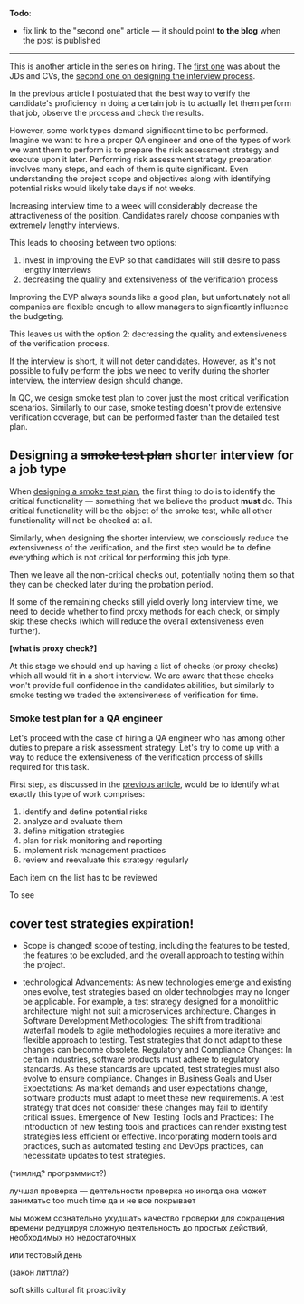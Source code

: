 **Todo**:
- fix link to the "second one" article — it should point **to the blog** when the post is published


---

This is another article in the series on hiring. The [first one](https://qase.io/blog/hiring-quality-cvs/) was about the JDs and CVs, the [second one on designing the interview process](https://sharovatov.github.io/e/2024-01-qa-interview.html).

In the previous article I postulated that the best way to verify the candidate's proficiency in doing a certain job is to actually let them perform that job, observe the process and check the results.

However, some work types demand significant time to be performed. Imagine we want to hire a proper QA engineer and one of the types of work we want them to perform is to prepare the risk assessment strategy and execute upon it later. Performing risk assessment strategy preparation involves many steps, and each of them is quite significant. Even understanding the project scope and objectives along with identifying potential risks would likely take days if not weeks.

Increasing interview time to a week will considerably decrease the attractiveness of the position. Candidates rarely choose companies with extremely lengthy interviews.

This leads to choosing between two options:
1. invest in improving the EVP so that candidates will still desire to pass lengthy interviews
2. decreasing the quality and extensiveness of the verification process

Improving the EVP always sounds like a good plan, but unfortunately not all companies are flexible enough to allow managers to significantly influence the budgeting.

This leaves us with the option 2: decreasing the quality and extensiveness of the verification process.

If the interview is short, it will not deter candidates. However, as it's not possible to fully perform the jobs we need to verify during the shorter interview, the interview design should change.

In QC, we design smoke test plan to cover just the most critical verification scenarios. Similarly to our case, smoke testing doesn't provide extensive verification coverage, but can be performed faster than the detailed test plan.

## Designing a ~~smoke test plan~~ shorter interview for a job type

When [designing a smoke test plan](https://qase.io/blog/smoke-testing/), the first thing to do is to identify the critical functionality — something that we believe the product **must** do. This critical functionality will be the object of the smoke test, while all other functionality will not be checked at all.

Similarly, when designing the shorter interview, we consciously reduce the extensiveness of the verification, and the first step would be to define everything which is not critical for performing this job type.

Then we leave all the non-critical checks out, potentially noting them so that they can be checked later during the probation period.

If some of the remaining checks still yield overly long interview time, we need to decide whether to find proxy methods for each check, or simply skip these checks (which will reduce the overall extensiveness even further).

**[what is proxy check?]**

At this stage we should end up having a list of checks (or proxy checks) which all would fit in a short interview. We are aware that these checks won't provide full confidence in the candidates abilities, but similarly to smoke testing we traded the extensiveness of verification for time.

### Smoke test plan for a QA engineer

Let's proceed with the case of hiring a QA engineer who has among other duties to prepare a risk assessment strategy. Let's try to come up with a way to reduce the extensiveness of the verification process of skills required for this task.

First step, as discussed in the [previous article](), would be to identify what exactly this type of work comprises:

1. identify and define potential risks
2. analyze and evaluate them
3. define mitigation strategies
4. plan for risk monitoring and reporting
5. implement risk management practices
6. review and reevaluate this strategy regularly

Each item on the list has to be reviewed 


To see 




## cover test strategies expiration!

- Scope is changed!  scope of testing, including the features to be tested, the features to be excluded, and the overall approach to testing within the project.

- technological Advancements: As new technologies emerge and existing ones evolve, test strategies based on older technologies may no longer be applicable. For example, a test strategy designed for a monolithic architecture might not suit a microservices architecture.
Changes in Software Development Methodologies: The shift from traditional waterfall models to agile methodologies requires a more iterative and flexible approach to testing. Test strategies that do not adapt to these changes can become obsolete.
Regulatory and Compliance Changes: In certain industries, software products must adhere to regulatory standards. As these standards are updated, test strategies must also evolve to ensure compliance.
Changes in Business Goals and User Expectations: As market demands and user expectations change, software products must adapt to meet these new requirements. A test strategy that does not consider these changes may fail to identify critical issues.
Emergence of New Testing Tools and Practices: The introduction of new testing tools and practices can render existing test strategies less efficient or effective. Incorporating modern tools and practices, such as automated testing and DevOps practices, can necessitate updates to test strategies.


(тимлид? программист?)

лучшая проверка — деятельности проверка
но иногда она может заниматьс too much time
да и не все покрывает

мы можем сознательно ухудшать качество проверки для сокращения времени
редуцируя сложную деятельность до простых действий, необходимых но недостаточных

или тестовый день

(закон литтла?)

soft skills 
cultural fit
proactivity

